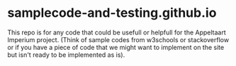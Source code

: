 # samplecode-and-testing.github.io
This repo is for any code that could be usefull or helpfull for the Appeltaart Imperium project. (Think of sample codes from w3schools or stackoverflow or if you have a piece of code that we might want to implement on the site but isn't ready to be implemented as is).
